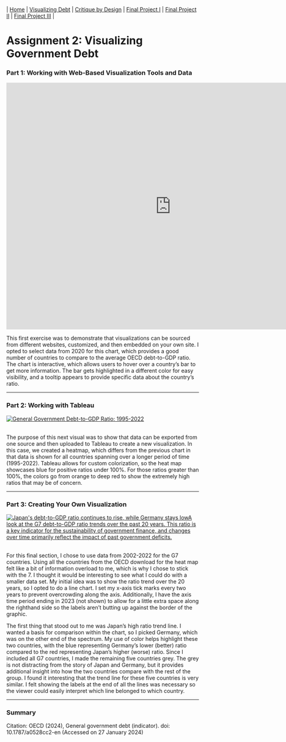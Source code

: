 | [Home](https://kcufford.github.io/portfolio/) | [Visualizing Debt](visualizing-government-debt) | [Critique by Design](critique-by-design) | [Final Project I](final-project-part-one) | [Final Project II](final-project-part-two) | [Final Project III](final-project-part-three) |

# Assignment 2: Visualizing Government Debt

### Part 1: Working with Web-Based Visualization Tools and Data

<iframe src="https://data.oecd.org/chart/7kiD" width="860" height="645" style="border: 0" mozallowfullscreen="true" webkitallowfullscreen="true" allowfullscreen="true"><a href="https://data.oecd.org/chart/7kiD" target="_blank">OECD Chart: General government debt, Total, % of GDP, Annual, 2020</a></iframe>

<br/>

This first exercise was to demonstrate that visualizations can be sourced from different websites, customized, and then embedded on your own site. I opted to select data from 2020 for this chart, which provides a good number of countries to compare to the average OECD debt-to-GDP ratio. The chart is interactive, which allows users to hover over a country’s bar to get more information. The bar gets highlighted in a different color for easy visibility, and a tooltip appears to provide specific data about the country’s ratio.

-------------

### Part 2: Working with Tableau

<div class='tableauPlaceholder' id='viz1706575459696' style='position: relative'><noscript><a href='#'><img alt='General Government Debt-to-GDP Ratio: 1995-2022 ' src='https:&#47;&#47;public.tableau.com&#47;static&#47;images&#47;De&#47;DebttoGDP1995-2020&#47;DebttoGDP&#47;1_rss.png' style='border: none' /></a></noscript><object class='tableauViz'  style='display:none;'><param name='host_url' value='https%3A%2F%2Fpublic.tableau.com%2F' /> <param name='embed_code_version' value='3' /> <param name='site_root' value='' /><param name='name' value='DebttoGDP1995-2020&#47;DebttoGDP' /><param name='tabs' value='no' /><param name='toolbar' value='yes' /><param name='static_image' value='https:&#47;&#47;public.tableau.com&#47;static&#47;images&#47;De&#47;DebttoGDP1995-2020&#47;DebttoGDP&#47;1.png' /> <param name='animate_transition' value='yes' /><param name='display_static_image' value='yes' /><param name='display_spinner' value='yes' /><param name='display_overlay' value='yes' /><param name='display_count' value='yes' /><param name='language' value='en-US' /></object></div>
<script type='text/javascript'>
  var divElement = document.getElementById('viz1706575459696');
  var vizElement = divElement.getElementsByTagName('object')[0];
  vizElement.style.width='100%';vizElement.style.height=(divElement.offsetWidth*0.75)+'px';
  var scriptElement = document.createElement('script');
  scriptElement.src = 'https://public.tableau.com/javascripts/api/viz_v1.js';
  vizElement.parentNode.insertBefore(scriptElement, vizElement);
</script>

<br/>

The purpose of this next visual was to show that data can be exported from one source and then uploaded to Tableau to create a new visualization.  In this case, we created a heatmap, which differs from the previous chart in that data is shown for all countries spanning over a longer period of time (1995-2022).  Tableau allows for custom colorization, so the heat map showcases blue for positive ratios under 100%. For those ratios greater than 100%, the colors go from orange to deep red to show the extremely high ratios that may be of concern.

-------------

### Part 3: Creating Your Own Visualization

<div class='tableauPlaceholder' id='viz1706575895474' style='position: relative'><noscript><a href='#'><img alt='Japan&#39;s debt-to-GDP ratio continues to rise, while Germany stays lowA look at the G7 debt-to-GDP ratio trends over the past 20 years. This ratio is a key indicator for the sustainability of government finance, and changes over time primarily reflect the impact of past government deficits. ' src='https:&#47;&#47;public.tableau.com&#47;static&#47;images&#47;G7&#47;G7DebttoGDP2002-2022&#47;G7&#47;1_rss.png' style='border: none' /></a></noscript><object class='tableauViz'  style='display:none;'><param name='host_url' value='https%3A%2F%2Fpublic.tableau.com%2F' /> <param name='embed_code_version' value='3' /> <param name='site_root' value='' /><param name='name' value='G7DebttoGDP2002-2022&#47;G7' /><param name='tabs' value='no' /><param name='toolbar' value='yes' /><param name='static_image' value='https:&#47;&#47;public.tableau.com&#47;static&#47;images&#47;G7&#47;G7DebttoGDP2002-2022&#47;G7&#47;1.png' /> <param name='animate_transition' value='yes' /><param name='display_static_image' value='yes' /><param name='display_spinner' value='yes' /><param name='display_overlay' value='yes' /><param name='display_count' value='yes' /><param name='language' value='en-US' /></object></div>
<script type='text/javascript'>
  var divElement = document.getElementById('viz1706575895474');
  var vizElement = divElement.getElementsByTagName('object')[0];
  vizElement.style.width='100%';vizElement.style.height=(divElement.offsetWidth*0.75)+'px';
  var scriptElement = document.createElement('script');
  scriptElement.src = 'https://public.tableau.com/javascripts/api/viz_v1.js';
  vizElement.parentNode.insertBefore(scriptElement, vizElement);
</script>

<br/>

For this final section, I chose to use data from 2002-2022 for the G7 countries. Using all the countries from the OECD download for the heat map felt like a bit of information overload to me, which is why I chose to stick with the 7. I thought it would be interesting to see what I could do with a smaller data set. My initial idea was to show the ratio trend over the 20 years, so I opted to do a line chart. I set my x-axis tick marks every two years to prevent overcrowding along the axis. Additionally, I have the axis time period ending in 2023 (not shown) to allow for a little extra space along the righthand side so the labels aren’t butting up against the border of the graphic.

The first thing that stood out to me was Japan’s high ratio trend line. I wanted a basis for comparison within the chart, so I picked Germany, which was on the other end of the spectrum. My use of color helps highlight these two countries, with the blue representing Germany’s lower (better) ratio compared to the red representing Japan’s higher (worse) ratio. Since I included all G7 countries, I made the remaining five countries grey. The grey is not distracting from the story of Japan and Germany, but it provides additional insight into how the two countries compare with the rest of the group. I found it interesting that the trend line for these five countries is very similar. I felt showing the labels at the end of all the lines was necessary so the viewer could easily interpret which line belonged to which country.  

-------------

### Summary


Citation: OECD (2024), General government debt (indicator). doi: 10.1787/a0528cc2-en (Accessed on 27 January 2024)
